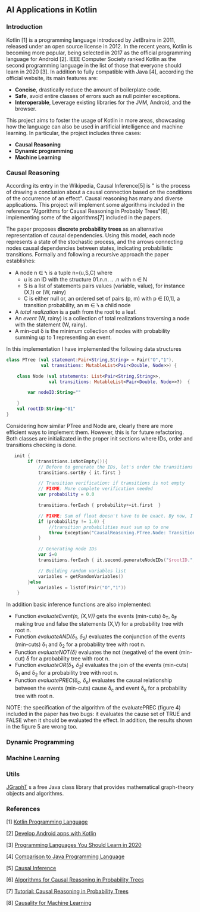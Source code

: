 ## AI Applications in Kotlin

### Introduction
Kotlin [1] is a programming language introduced by JetBrains in 2011, 
released under an open source license in 2012. In the recent years, 
Kotlin is becoming more popular, being selected in 2017 as the official
programming language for Android [2]. IEEE Computer Society ranked 
Kotlin as the second programming language in the list of those that 
everyone should learn in 2020 [3]. In addition to fully compatible with 
Java [4], according the official website, its main features are:

  * **Concise**, drastically reduce the amount of boilerplate code.
  * **Safe**, avoid entire classes of errors such as null pointer exceptions.
  * **Interoperable**, Leverage existing libraries for the JVM, Android, and the browser.  

This project aims to foster the usage of Kotlin in more areas, showcasing
how the language can also be used in artificial intelligence and machine 
learning. In particular, the project includes three cases:

  * **Causal Reasoning**
  * **Dynamic programming**
  * **Machine Learning** 

### Causal Reasoning
According its entry in the Wikipedia, Causal Inference[5] is " is the process 
of drawing a conclusion about a causal connection based on the conditions 
of the occurrence of an effect". Causal reasoning has many and diverse 
applications. This project will implement some algorithms included in
the reference "Algorithms for Causal Reasoning in Probably Trees"[6], implementing
some of the algorithms[7] included in the papers. 

The paper proposes **discrete probability trees** as an alternative representation
of causal dependencies. Using this model, each node represents a state of the 
stochastic process, and the arrows connecting nodes causal dependencies between 
states, indicating probabilistic transitions. Formally and following a recursive approach
the paper establishes:

  * A node n &isin; &#990; is a tuple n=(u,S,C) where
    * u is an ID with the structure 01.n.n. .. .n with n &isin; N
    * S is a list of statements pairs values (variable, value), for instance (X,1) or (W, rainy)
    * C is either null or, an ordered set of pairs (p, m) with p &isin; [0,1], a transition probability, an m &isin; &#990; a child node 
  * A *total realization* is a path from the root to a leaf.
  * An *event* (W, rainy) is a collection of total realizations traversing a node with the statement (W, rainy).
  * A min-cut &#948; is the minimum collection of nodes with probability summing up to 1 representing an event.

In this implementation I have implemented the following data structures 

```Kotlin
class PTree (val statement:Pair<String,String> = Pair("O","1"),
             val transitions: MutableList<Pair<Double, Node>>) {

    class Node (val statements: List<Pair<String,String>>,
                val transitions: MutableList<Pair<Double, Node>>?)  {

        var nodeID:String=""

    }
    val rootID:String="01"
}
```
Considering how similar PTree and Node are, clearly there are more efficient ways to implement them. 
However, this is for future refactoring. Both classes are initializated in the proper init sections where 
IDs, order and transitions checking is done.

```Kotlin
   init {
        if (transitions.isNotEmpty()){
            // Before to generate the IDs, let's order the transitions
            transitions.sortBy { it.first }

            // Transition verification: if transitions is not empty
            // FIXME: More complete verification needed
            var probability = 0.0

            transitions.forEach { probability+=it.first  }

            // FIXME: Sum of float doesn't have to be exact. By now, I consider discrete float probabilities
            if (probability != 1.0) {
                //transition probabilities must sum up to one
                throw Exception("CausalReasoning.PTree.Node: Transition Probabilities Must Sum Up To One ($probability)")
            }

            // Generating node IDs
            var i=0
            transitions.forEach { it.second.generateNodeIDs("$rootID.",i++) }

            // Building random variables list
            variables = getRandomVariables()
        }else
            variables = listOf(Pair("O","1"))
    }
```
In addition basic inference functions are also implemented:

  * Function *evaluateEvent(n, (X,V))* gets the events (min-cuts) &#948;<sub>T</sub>, &#948;<sub>F</sub> making 
  true and false the statements (X,V) for a probability tree with root n.
  * Function *evaluateAND(&#948;<sub>1</sub>, &#948;<sub>2</sub>)* evaluates the conjunction of the events (min-cuts) 
  &#948;<sub>1</sub> and &#948;<sub>2</sub> for a probability tree with root n.
  * Function *evaluateNOT(&#948;)* evaluates the not (negative) of the event (min-cut) 
    &#948; for a probability tree with root n.
  * Function *evaluateOR(&#948;<sub>1</sub>, &#948;<sub>2</sub>)* evaluates the join of the events (min-cuts) 
      &#948;<sub>1</sub> and &#948;<sub>2</sub> for a probability tree with root n.
  * Function *evaluatePREC(&#948;<sub>c</sub>, &#948;<sub>e</sub>)* evaluates the causal relationship between the events (min-cuts) 
    cause &#948;<sub>c</sub> and event &#948;<sub>e</sub> for a probability tree with root n.
    
NOTE: the specification of the algorithm of the evaluatePREC (figure 4) included in the paper has two bugs: it evaluates the
cause set of TRUE and FALSE when it should be evaluated the effect. In addition, the results shown in the figure 5 are 
wrong too. 

### Dynamic Programming

### Machine Learning

### Utils
[JGraphT](https://jgrapht.org/) s a free Java class library that provides mathematical graph-theory objects and algorithms.

### References

[1] [Kotlin Programming Language](https://kotlinlang.org/)

[2] [Develop Android apps with Kotlin](https://developer.android.com/kotlin)

[3] [Programming Languages You Should Learn in 2020](https://www.computer.org/publications/tech-news/trends/programming-languages-you-should-learn-in-2020)

[4] [Comparison to Java Programming Language](https://kotlinlang.org/docs/reference/comparison-to-java.html)

[5] [Causal Inference](https://en.wikipedia.org/wiki/Causal_inference)

[6] [Algorithms for Causal Reasoning in Probability Trees](https://arxiv.org/abs/2010.12237)

[7] [Tutorial: Causal Reasoning in Probability Trees](https://colab.research.google.com/github/deepmind/deepmind_research/blob/master/causal_reasoning/Causal_Reasoning_in_Probability_Trees.ipynb)

[8] [Causality for Machine Learning](https://arxiv.org/abs/1911.10500)
